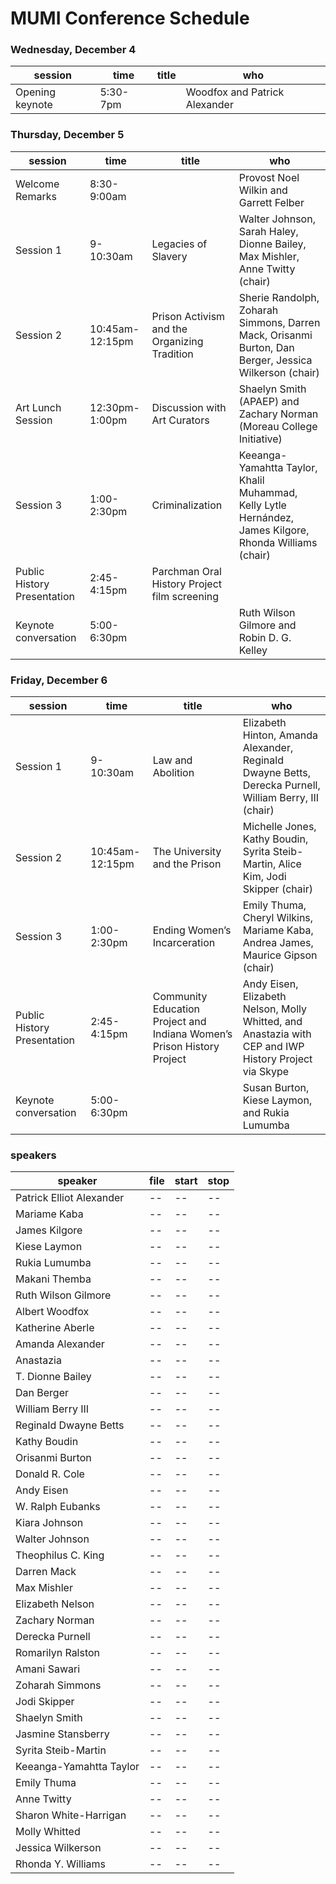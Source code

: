 # MUMI Conference Schedule

### Wednesday, December 4

session|time|title|who
---|---|---|---
Opening keynote|5:30-7pm||Woodfox and Patrick Alexander

### Thursday, December 5

session|time|title|who
---|---|---|---
Welcome Remarks | 8:30-9:00am | | Provost Noel Wilkin and Garrett Felber
Session 1 | 9-10:30am | Legacies of Slavery | Walter Johnson, Sarah Haley, Dionne Bailey, Max Mishler, Anne Twitty (chair)
Session 2 | 10:45am-12:15pm | Prison Activism and the Organizing Tradition | Sherie Randolph, Zoharah Simmons, Darren Mack, Orisanmi Burton, Dan Berger, Jessica Wilkerson (chair)
Art Lunch Session | 12:30pm-1:00pm | Discussion with Art Curators | Shaelyn Smith (APAEP) and Zachary Norman (Moreau College Initiative)
Session 3 | 1:00-2:30pm | Criminalization | Keeanga-Yamahtta Taylor, Khalil Muhammad, Kelly Lytle Hernández, James Kilgore, Rhonda Williams (chair)
Public History Presentation | 2:45-4:15pm | Parchman Oral History Project film screening |
Keynote conversation | 5:00-6:30pm | | Ruth Wilson Gilmore and Robin D. G. Kelley

### Friday, December 6

session|time|title|who
---|---|---|---
Session 1 | 9-10:30am | Law and Abolition | Elizabeth Hinton, Amanda Alexander, Reginald Dwayne Betts, Derecka Purnell, William Berry, III (chair)
Session 2 | 10:45am-12:15pm | The University and the Prison | Michelle Jones, Kathy Boudin, Syrita Steib-Martin, Alice Kim, Jodi Skipper (chair)
Session 3 | 1:00-2:30pm | Ending Women’s Incarceration | Emily Thuma, Cheryl Wilkins, Mariame Kaba, Andrea James, Maurice Gipson (chair)
Public History Presentation | 2:45-4:15pm | Community Education Project and Indiana Women’s Prison History Project | Andy Eisen, Elizabeth Nelson, Molly Whitted, and Anastazia with CEP and IWP History Project via Skype
Keynote conversation | 5:00-6:30pm | | Susan Burton, Kiese Laymon, and Rukia Lumumba

### speakers

speaker|file|start|stop
---|---|---|---
Patrick Elliot Alexander| -- | -- | --
Mariame Kaba| -- | -- | --
James Kilgore| -- | -- | --
Kiese Laymon| -- | -- | --
Rukia Lumumba| -- | -- | --
Makani Themba| -- | -- | --
Ruth Wilson Gilmore| -- | -- | --
Albert Woodfox| -- | -- | --
Katherine Aberle| -- | -- | --
Amanda Alexander | -- | -- | --
Anastazia| -- | -- | --
T. Dionne Bailey| -- | -- | --
Dan Berger| -- | -- | --
William Berry III| -- | -- | --
Reginald Dwayne Betts| -- | -- | --
Kathy Boudin| -- | -- | --
Orisanmi Burton| -- | -- | --
Donald R. Cole| -- | -- | --
Andy Eisen| -- | -- | --
W. Ralph Eubanks| -- | -- | --
Kiara Johnson| -- | -- | --
Walter Johnson| -- | -- | --
Theophilus C. King| -- | -- | --
Darren Mack| -- | -- | --
Max Mishler| -- | -- | --
Elizabeth Nelson| -- | -- | --
Zachary Norman| -- | -- | --
Derecka Purnell| -- | -- | --
Romarilyn Ralston| -- | -- | --
Amani Sawari| -- | -- | --
Zoharah Simmons| -- | -- | --
Jodi Skipper| -- | -- | --
Shaelyn Smith| -- | -- | --
Jasmine Stansberry| -- | -- | --
Syrita Steib-Martin| -- | -- | --
Keeanga-Yamahtta Taylor| -- | -- | --
Emily Thuma| -- | -- | --
Anne Twitty| -- | -- | --
Sharon White-Harrigan| -- | -- | --
Molly Whitted| -- | -- | --
Jessica Wilkerson| -- | -- | --
Rhonda Y. Williams| -- | -- | --

